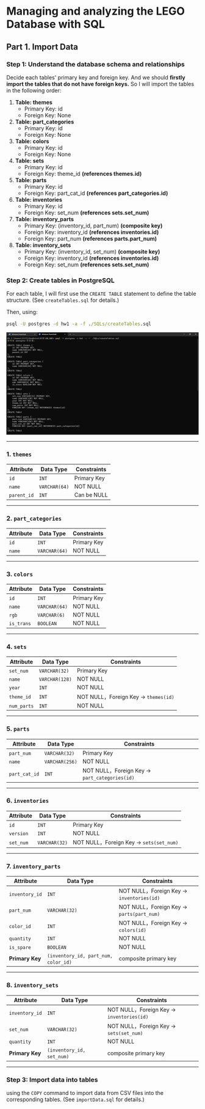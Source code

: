 # Managing and analyzing the LEGO Database with SQL

## Part 1. Import Data

### Step 1: Understand the database schema and relationships
Decide each tables' primary key and foreign key. And we should **firstly import the tables that do not have foreign keys.**
So I will import the tables in the following order: 
1. **Table: themes**
    - Primary Key: id
    - Foreign Key: None
2. **Table: part_categories**
    - Primary Key: id
    - Foreign Key: None
3. **Table: colors**
    - Primary Key: id
    - Foreign Key: None
4. **Table: sets**
    - Primary Key: id
    - Foreign Key: theme_id **(references themes.id)**
5. **Table: parts**
    - Primary Key: id
    - Foreign Key: part_cat_id **(references part_categories.id)**
6. **Table: inventories**
    - Primary Key: id
    - Foreign Key: set_num **(references sets.set_num)**
7. **Table: inventory_parts**
    - Primary Key: (inventory_id, part_num) **(composite key)**
    - Foreign Key: inventory_id **(references inventories.id)**
    - Foreign Key: part_num **(references parts.part_num)**
8. **Table: inventory_sets**
    - Primary Key: (inventory_id, set_num) **(composite key)**
    - Foreign Key: inventory_id **(references inventories.id)** 
    - Foreign Key: set_num **(references sets.set_num)**

### Step 2: Create tables in PostgreSQL

For each table, I will first use the `CREATE TABLE` statement to define the table structure. (See `createTables.sql` for details.)



Then, using:
```cmd
psql -U postgres -d hw1 -a -f ./SQLs/createTables.sql
```
![image](./screenshots/create.png)

---

### 1. `themes`

| Attribute   | Data Type     | Constraints          |
| ----------- | ------------- | -------------------- |
| `id`        | `INT`         | Primary Key          |
| `name`      | `VARCHAR(64)` | NOT NULL             |
| `parent_id` | `INT`         | Can be NULL          |

---

### 2. `part_categories`

| Attribute | Data Type     | Constraints |
| --------- | ------------- | ----------- |
| `id`      | `INT`         | Primary Key |
| `name`    | `VARCHAR(64)` | NOT NULL    |

---

### 3. `colors`

| Attribute  | Data Type     | Constraints          |
| ---------- | ------------- | -------------------- |
| `id`       | `INT`         | Primary Key          |
| `name`     | `VARCHAR(64)` | NOT NULL             |
| `rgb`      | `VARCHAR(6)`  | NOT NULL             |
| `is_trans` | `BOOLEAN`     | NOT NULL             |

---

### 4. `sets`

| Attribute   | Data Type      | Constraints                         |
| ----------- | -------------- | ----------------------------------- |
| `set_num`   | `VARCHAR(32)`  | Primary Key                         |
| `name`      | `VARCHAR(128)` | NOT NULL                            |
| `year`      | `INT`          | NOT NULL                            |
| `theme_id`  | `INT`          | NOT NULL，Foreign Key → `themes(id)` |
| `num_parts` | `INT`          | NOT NULL                            |

---

### 5. `parts`

| Attribute     | Data Type      | Constraints                                  |
| ------------- | -------------- | -------------------------------------------- |
| `part_num`    | `VARCHAR(32)`  | Primary Key                                  |
| `name`        | `VARCHAR(256)` | NOT NULL                                     |
| `part_cat_id` | `INT`          | NOT NULL，Foreign Key → `part_categories(id)` |

---

### 6. `inventories`

| Attribute | Data Type     | Constraints                            |
| --------- | ------------- | -------------------------------------- |
| `id`      | `INT`         | Primary Key                            |
| `version` | `INT`         | NOT NULL                               |
| `set_num` | `VARCHAR(32)` | NOT NULL，Foreign Key → `sets(set_num)` |

---

### 7. `inventory_parts`

| Attribute       | Data Type                            | Constraints                              |
| --------------- | ------------------------------------ | ---------------------------------------- |
| `inventory_id`  | `INT`                                | NOT NULL，Foreign Key → `inventories(id)` |
| `part_num`      | `VARCHAR(32)`                        | NOT NULL，Foreign Key → `parts(part_num)` |
| `color_id`      | `INT`                                | NOT NULL，Foreign Key → `colors(id)`      |
| `quantity`      | `INT`                                | NOT NULL                                 |
| `is_spare`      | `BOOLEAN`                            | NOT NULL                                 |
| **Primary Key** | `(inventory_id, part_num, color_id)` | composite primary key                                     |

---

### 8. `inventory_sets`

| Attribute       | Data Type                 | Constraints                              |
| --------------- | ------------------------- | ---------------------------------------- |
| `inventory_id`  | `INT`                     | NOT NULL，Foreign Key → `inventories(id)` |
| `set_num`       | `VARCHAR(32)`             | NOT NULL，Foreign Key → `sets(set_num)`   |
| `quantity`      | `INT`                     | NOT NULL                                 |
| **Primary Key** | `(inventory_id, set_num)` | composite primary key                                     |

---

### Step 3: Import data into tables
using the `COPY` command to import data from CSV files into the corresponding tables. (See `importData.sql` for details.)

